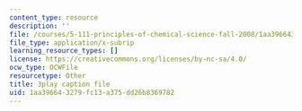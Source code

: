 ```yaml
---
content_type: resource
description: ''
file: /courses/5-111-principles-of-chemical-science-fall-2008/1aa396643279fc13a375dd26b8369782_XxvD0Yh9qCM.srt
file_type: application/x-subrip
learning_resource_types: []
license: https://creativecommons.org/licenses/by-nc-sa/4.0/
ocw_type: OCWFile
resourcetype: Other
title: 3play caption file
uid: 1aa39664-3279-fc13-a375-dd26b8369782
---
```

